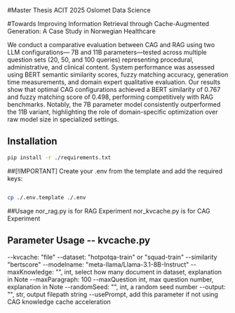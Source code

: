 #Master Thesis ACIT 2025 Oslomet Data Science

#Towards Improving Information Retrieval
through Cache-Augmented Generation: A
Case Study in Norwegian Healthcare

We conduct a comparative evaluation between CAG and RAG using two LLM configurations—
7B and 11B parameters—tested across multiple question sets (20, 50, and 100 queries)
representing procedural, administrative, and clinical content. System performance was assessed
using BERT semantic similarity scores, fuzzy matching accuracy, generation time measurements,
and domain expert qualitative evaluation. Our results show that optimal CAG configurations
achieved a BERT similarity of 0.767 and fuzzy matching score of 0.498, performing
competitively with RAG benchmarks. Notably, the 7B parameter model consistently outperformed
the 11B variant, highlighting the role of domain-specific optimization over raw model
size in specialized settings.


## Installation

```bash
pip install -r ./requirements.txt

```


##[!IMPORTANT]
Create your .env from the template and add the required keys:

```bash

cp ./.env.template ./.env

```

##Usage
nor_rag.py is for RAG Experiment
nor_kvcache.py is for CAG Experiment


## Parameter Usage -- kvcache.py
--kvcache: "file"
--dataset: "hotpotqa-train" or "squad-train"
--similarity "bertscore"
--modelname: "meta-llama/Llama-3.1-8B-Instruct"
--maxKnowledge: "", int, select how many document in dataset, explanation in Note
--maxParagraph: 100
--maxQuestion int, max question number, explanation in Note
--randomSeed: "", int, a random seed number
--output: "", str, output filepath string
--usePrompt, add this parameter if not using CAG knowledge cache acceleration
